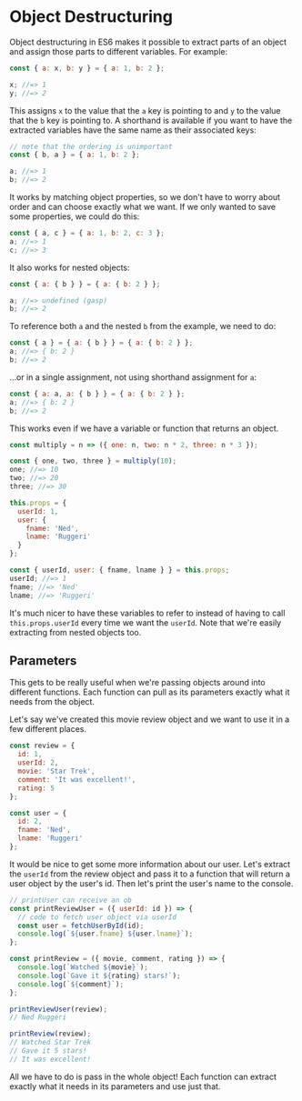 # Object Destructuring

Object destructuring in ES6 makes it possible to extract parts of an object and
assign those parts to different variables. For example:

```javascript
const { a: x, b: y } = { a: 1, b: 2 };

x; //=> 1
y; //=> 2
```

This assigns `x` to the value that the `a` key is pointing to and `y` to the
value that the `b` key is pointing to. A shorthand is available if you want to
have the extracted variables have the same name as their associated keys:

```js
// note that the ordering is unimportant
const { b, a } = { a: 1, b: 2 };

a; //=> 1
b; //=> 2
```

It works by matching object properties, so we don't have to worry about order
and can choose exactly what we want. If we only wanted to save some properties,
we could do this:

```javascript
const { a, c } = { a: 1, b: 2, c: 3 };
a; //=> 1
c; //=> 3
```

It also works for nested objects:

```js
const { a: { b } } = { a: { b: 2 } };

a; //=> undefined (gasp)
b; //=> 2
```

To reference both `a` and the nested `b` from the example, we need to do:

```js
const { a } = { a: { b } } = { a: { b: 2 } };
a; //=> { b: 2 }
b; //=> 2
```

...or in a single assignment, not using shorthand assignment for `a`:

```js
const { a: a, a: { b } } = { a: { b: 2 } };
a; //=> { b: 2 }
b; //=> 2
```

This works even if we have a variable or function that returns an object.

```js
const multiply = n => ({ one: n, two: n * 2, three: n * 3 });

const { one, two, three } = multiply(10);
one; //=> 10
two; //=> 20
three; //=> 30
```

```javascript
this.props = {
  userId: 1,
  user: {
    fname: 'Ned',
    lname: 'Ruggeri'
  }
};

const { userId, user: { fname, lname } } = this.props;
userId; //=> 1
fname; //=> 'Ned'
lname; //=> 'Ruggeri'
```

It's much nicer to have these variables to refer to instead of having to call
`this.props.userId` every time we want the `userId`. Note that we're easily
extracting from nested objects too.

## Parameters

This gets to be really useful when we're passing objects around into different
functions. Each function can pull as its parameters exactly what it needs from
the object.

Let's say we've created this movie review object and we want to use it in a
few different places.

```javascript
const review = {
  id: 1,
  userId: 2,
  movie: 'Star Trek',
  comment: 'It was excellent!',
  rating: 5
};

const user = {
  id: 2,
  fname: 'Ned',
  lname: 'Ruggeri'
};
```

It would be nice to get some more information about our user. Let's extract the
`userId` from the review object and pass it to a function that will return a
user object by the user's id. Then let's print the user's name to the console.

```javascript
// printUser can receive an ob
const printReviewUser = ({ userId: id }) => {
  // code to fetch user object via userId
  const user = fetchUserById(id);
  console.log(`${user.fname} ${user.lname}`);
};

const printReview = ({ movie, comment, rating }) => {
  console.log(`Watched ${movie}`);
  console.log(`Gave it ${rating} stars!`);
  console.log(`${comment}`);
};

printReviewUser(review);
// Ned Ruggeri

printReview(review);
// Watched Star Trek
// Gave it 5 stars!
// It was excellent!
```

All we have to do is pass in the whole object! Each function can extract exactly
what it needs in its parameters and use just that.
